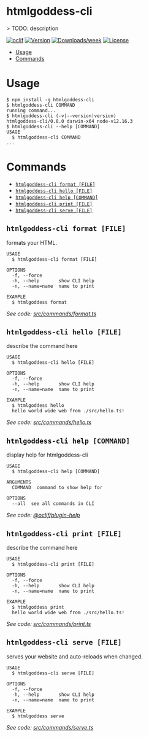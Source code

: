 htmlgoddess-cli
===============

&gt; TODO: description

[![oclif](https://img.shields.io/badge/cli-oclif-brightgreen.svg)](https://oclif.io)
[![Version](https://img.shields.io/npm/v/htmlgoddess-cli.svg)](https://npmjs.org/package/htmlgoddess-cli)
[![Downloads/week](https://img.shields.io/npm/dw/htmlgoddess-cli.svg)](https://npmjs.org/package/htmlgoddess-cli)
[![License](https://img.shields.io/npm/l/htmlgoddess-cli.svg)](https://github.com/jonascript/htmlgoddess-cli/blob/master/package.json)

<!-- toc -->
* [Usage](#usage)
* [Commands](#commands)
<!-- tocstop -->
# Usage
<!-- usage -->
```sh-session
$ npm install -g htmlgoddess-cli
$ htmlgoddess-cli COMMAND
running command...
$ htmlgoddess-cli (-v|--version|version)
htmlgoddess-cli/0.0.0 darwin-x64 node-v12.16.3
$ htmlgoddess-cli --help [COMMAND]
USAGE
  $ htmlgoddess-cli COMMAND
...
```
<!-- usagestop -->
# Commands
<!-- commands -->
* [`htmlgoddess-cli format [FILE]`](#htmlgoddess-cli-format-file)
* [`htmlgoddess-cli hello [FILE]`](#htmlgoddess-cli-hello-file)
* [`htmlgoddess-cli help [COMMAND]`](#htmlgoddess-cli-help-command)
* [`htmlgoddess-cli print [FILE]`](#htmlgoddess-cli-print-file)
* [`htmlgoddess-cli serve [FILE]`](#htmlgoddess-cli-serve-file)

## `htmlgoddess-cli format [FILE]`

formats your HTML.

```
USAGE
  $ htmlgoddess-cli format [FILE]

OPTIONS
  -f, --force
  -h, --help       show CLI help
  -n, --name=name  name to print

EXAMPLE
  $ htmlgoddess format
```

_See code: [src/commands/format.ts](https://github.com/jonascript/htmlgoddess-cli/blob/v0.0.0/src/commands/format.ts)_

## `htmlgoddess-cli hello [FILE]`

describe the command here

```
USAGE
  $ htmlgoddess-cli hello [FILE]

OPTIONS
  -f, --force
  -h, --help       show CLI help
  -n, --name=name  name to print

EXAMPLE
  $ htmlgoddess hello
  hello world wide web from ./src/hello.ts!
```

_See code: [src/commands/hello.ts](https://github.com/jonascript/htmlgoddess-cli/blob/v0.0.0/src/commands/hello.ts)_

## `htmlgoddess-cli help [COMMAND]`

display help for htmlgoddess-cli

```
USAGE
  $ htmlgoddess-cli help [COMMAND]

ARGUMENTS
  COMMAND  command to show help for

OPTIONS
  --all  see all commands in CLI
```

_See code: [@oclif/plugin-help](https://github.com/oclif/plugin-help/blob/v3.1.0/src/commands/help.ts)_

## `htmlgoddess-cli print [FILE]`

describe the command here

```
USAGE
  $ htmlgoddess-cli print [FILE]

OPTIONS
  -f, --force
  -h, --help       show CLI help
  -n, --name=name  name to print

EXAMPLE
  $ htmlgoddess print
  hello world wide web from ./src/hello.ts!
```

_See code: [src/commands/print.ts](https://github.com/jonascript/htmlgoddess-cli/blob/v0.0.0/src/commands/print.ts)_

## `htmlgoddess-cli serve [FILE]`

serves your website and auto-reloads when changed.

```
USAGE
  $ htmlgoddess-cli serve [FILE]

OPTIONS
  -f, --force
  -h, --help       show CLI help
  -n, --name=name  name to print

EXAMPLE
  $ htmlgoddess serve
```

_See code: [src/commands/serve.ts](https://github.com/jonascript/htmlgoddess-cli/blob/v0.0.0/src/commands/serve.ts)_
<!-- commandsstop -->
